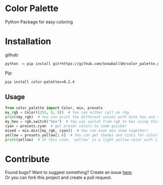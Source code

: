 # Color Palette

Python Package for easy coloring

# Installation
github:
```bash
python -m pip install git+https://github.com/SnowballSH/color_palette.git@master
```
Pip:
```bash
pip install color-palette==0.2.4
```

## Usage

```py
from color_palette import Color, mix, presets
my_rgb = Color((255, 0, 0))  # You can either call on rbg
print(my_rgb)  # You can print the different values with both hex and rgb
my_hex = rgb.switch("hex")  # You can switch from rgb to hex using this or the .to_rbg and .to_hex commands
cyan = presets.cyan  # get preset colors to code quicker
mixed = mix.mix([my_rgb, cyan])  # You can even mix them together!
yellow = presets.yellow[1.6]  # You can get shades and tints for colors by using [amount] after color -- 0 is the original color
print(yellow)  # In this case, 'yellow' is a light yellow color with 1.6 times lighter than normal.
```

# Contribute
Found bugs? Want to suggest something? Create an issue [here](https://github.com/SnowballSH/color_palette/issues).<br>
Or you can fork this project and create a pull request.
